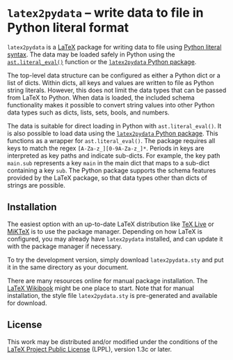 # `latex2pydata` – write data to file in Python literal format

`latex2pydata` is a [LaTeX](https://www.latex-project.org/) package for
writing data to file using
[Python literal syntax](https://docs.python.org/3/reference/lexical_analysis.html#literals).
The data may be loaded safely in Python using the
[`ast.literal_eval()`](https://docs.python.org/3/library/ast.html#ast.literal_eval)
function or the
[`latex2pydata` Python package](https://github.com/gpoore/latex2pydata/tree/main/python).

The top-level data structure can be configured as either a Python dict or a
list of dicts.  Within dicts, all keys and values are written to file as
Python string literals.  However, this does not limit the data types that can
be passed from LaTeX to Python.  When data is loaded, the included schema
functionality makes it possible to convert string values into other Python
data types such as dicts, lists, sets, bools, and numbers.

The data is suitable for direct loading in Python with `ast.literal_eval()`.
It is also possible to load data using the
[`latex2pydata` Python package](https://github.com/gpoore/latex2pydata/tree/main/python).
This functions as a wrapper for `ast.literal_eval()`.  The package requires
all keys to match the regex `[A-Za-z_][0-9A-Za-z_]*`.  Periods in keys are
interpreted as key paths and indicate sub-dicts.  For example, the key path
`main.sub` represents a key `main` in the main dict that maps to a sub-dict
containing a key `sub`.  The Python package supports the schema features
provided by the LaTeX package, so that data types other than dicts of strings
are possible.


## Installation

The easiest option with an up-to-date LaTeX distribution like
[TeX Live](https://tug.org/texlive/) or [MiKTeX](https://miktex.org/)
is to use the package manager.  Depending on how LaTeX is configured,
you may already have `latex2pydata` installed, and can update it
with the package manager if necessary.

To try the development version, simply download `latex2pydata.sty` and put it
in the same directory as your document.

There are many resources online for manual package installation. The
[LaTeX Wikibook](https://en.wikibooks.org/wiki/LaTeX/Installing_Extra_Packages#Manual_installation)
might be one place to start.  Note that for manual installation, the style
file `latex2pydata.sty` is pre-generated and available for download.


## License

This work may be distributed and/or modified under the conditions of the
[LaTeX Project Public License](http://www.latex-project.org/lppl.txt) (LPPL),
version 1.3c or later.
